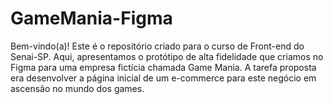 # GameMania-Figma
Bem-vindo(a)! Este é o repositório criado para o curso de Front-end do Senai-SP. Aqui, apresentamos o protótipo de alta fidelidade que criamos no Figma para uma empresa fictícia chamada Game Mania. A tarefa proposta era desenvolver a página inicial de um e-commerce para este negócio em ascensão no mundo dos games.
